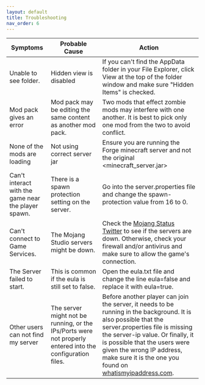 ```yaml
---
layout: default
title: Troubleshooting
nav_order: 6
---
```


| **Symptoms** | **Probable Cause** | **Action** |
| ------------ | ------------------ | ---------- |
| Unable to see folder. | Hidden view is disabled | If you can't find the AppData folder in your File Explorer, click View at the top of the folder window and make sure "Hidden Items" is checked. |
| Mod pack gives an error | Mod pack may be editing the same content as another mod pack. | Two mods that effect zombie mods may interfere with one another. It is best to pick only one mod from the two to avoid conflict. |
| None of the mods are loading | Not using correct server jar | Ensure you are running the Forge minecraft server and not the original <minecraft_server.jar> |
| Can't interact with the game near the player spawn. | There is a spawn protection setting on the server. | Go into the server.properties file and change the spawn-protection value from 16 to 0. |
| Can't connect to Game Services. | The Mojang Studio servers might be down. | Check the [Mojang Status Twitter](https://twitter.com/MojangStatus) to see if the servers are down. Otherwise, check your firewall and/or antivirus and make sure to allow the game's connection. |
| The Server failed to start. | This is common if the eula is still set to false. | Open the eula.txt file and change the line eula=false and replace it with eula=true. |
| Other users can not find my server | The server might not be running, or the IPs/Ports were not properly entered into the configuration files. | Before another player can join the server, it needs to be running in the background. It is also possible that the server.properties file is missing the server-ip value. Or finally, it is possible that the users were given the wrong IP address, make sure it is the one you found on [whatismyipaddress.com](https://whatismyipaddress.com/). |
